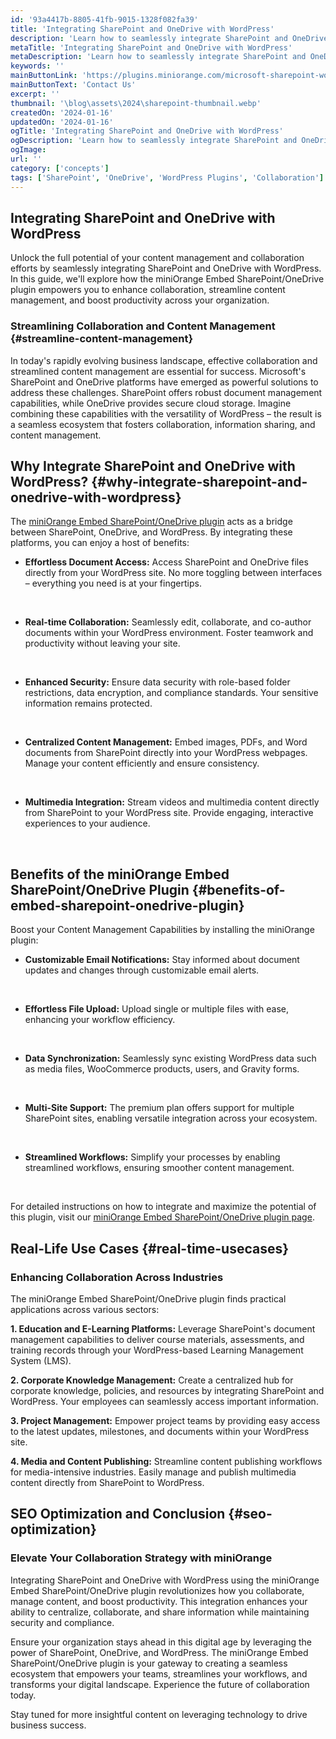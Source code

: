 ```yaml
---
id: '93a4417b-8805-41fb-9015-1328f082fa39'
title: 'Integrating SharePoint and OneDrive with WordPress'
description: 'Learn how to seamlessly integrate SharePoint and OneDrive with WordPress using miniOrange Embed SharePoint/OneDrive plugin. Enhance collaboration, content management, and productivity'
metaTitle: 'Integrating SharePoint and OneDrive with WordPress'
metaDescription: 'Learn how to seamlessly integrate SharePoint and OneDrive with WordPress using miniOrange Embed SharePoint/OneDrive plugin. Enhance collaboration, content management, and productivity'
keywords: ''
mainButtonLink: 'https://plugins.miniorange.com/microsoft-sharepoint-wordpress-integration#demo-form'
mainButtonText: 'Contact Us'
excerpt: ''
thumbnail: '\blog\assets\2024\sharepoint-thumbnail.webp'
createdOn: '2024-01-16'
updatedOn: '2024-01-16'
ogTitle: 'Integrating SharePoint and OneDrive with WordPress'
ogDescription: 'Learn how to seamlessly integrate SharePoint and OneDrive with WordPress using miniOrange Embed SharePoint/OneDrive plugin. Enhance collaboration, content management, and productivity'
ogImage:
url: ''
category: ['concepts']
tags: ['SharePoint', 'OneDrive', 'WordPress Plugins', 'Collaboration']
---
```


## Integrating SharePoint and OneDrive with WordPress

Unlock the full potential of your content management and collaboration efforts by seamlessly integrating SharePoint and OneDrive with WordPress. In this guide, we'll explore how the miniOrange Embed SharePoint/OneDrive plugin empowers you to enhance collaboration, streamline content management, and boost productivity across your organization.

### Streamlining Collaboration and Content Management {#streamline-content-management}

In today's rapidly evolving business landscape, effective collaboration and streamlined content management are essential for success. Microsoft's SharePoint and OneDrive platforms have emerged as powerful solutions to address these challenges. SharePoint offers robust document management capabilities, while OneDrive provides secure cloud storage. Imagine combining these capabilities with the versatility of WordPress – the result is a seamless ecosystem that fosters collaboration, information sharing, and content management.

## Why Integrate SharePoint and OneDrive with WordPress? {#why-integrate-sharepoint-and-onedrive-with-wordpress}

The [miniOrange Embed SharePoint/OneDrive plugin](https://wordpress.org/plugins/embed-sharepoint-onedrive-documents/) acts as a bridge between SharePoint, OneDrive, and WordPress. By integrating these platforms, you can enjoy a host of benefits:

- **Effortless Document Access:** Access SharePoint and OneDrive files directly from your WordPress site. No more toggling between interfaces – everything you need is at your fingertips.

&nbsp;

- **Real-time Collaboration:** Seamlessly edit, collaborate, and co-author documents within your WordPress environment. Foster teamwork and productivity without leaving your site.

&nbsp;

- **Enhanced Security:** Ensure data security with role-based folder restrictions, data encryption, and compliance standards. Your sensitive information remains protected.

&nbsp;

- **Centralized Content Management:** Embed images, PDFs, and Word documents from SharePoint directly into your WordPress webpages. Manage your content efficiently and ensure consistency.

&nbsp;

- **Multimedia Integration:** Stream videos and multimedia content directly from SharePoint to your WordPress site. Provide engaging, interactive experiences to your audience.

&nbsp;

## Benefits of the miniOrange Embed SharePoint/OneDrive Plugin {#benefits-of-embed-sharepoint-onedrive-plugin}

Boost your Content Management Capabilities by installing the miniOrange plugin:

- **Customizable Email Notifications:** Stay informed about document updates and changes through customizable email alerts.

&nbsp;

- **Effortless File Upload:** Upload single or multiple files with ease, enhancing your workflow efficiency.

&nbsp;

- **Data Synchronization:** Seamlessly sync existing WordPress data such as media files, WooCommerce products, users, and Gravity forms.

&nbsp;

- **Multi-Site Support:** The premium plan offers support for multiple SharePoint sites, enabling versatile integration across your ecosystem.

&nbsp;

- **Streamlined Workflows:** Simplify your processes by enabling streamlined workflows, ensuring smoother content management.

&nbsp;

For detailed instructions on how to integrate and maximize the potential of this plugin, visit our [miniOrange Embed SharePoint/OneDrive plugin page](https://wordpress.org/plugins/embed-sharepoint-onedrive-documents/).

## Real-Life Use Cases {#real-time-usecases}

### Enhancing Collaboration Across Industries

The miniOrange Embed SharePoint/OneDrive plugin finds practical applications across various sectors:

**1. Education and E-Learning Platforms:** Leverage SharePoint's document management capabilities to deliver course materials, assessments, and training records through your WordPress-based Learning Management System (LMS).

**2. Corporate Knowledge Management:** Create a centralized hub for corporate knowledge, policies, and resources by integrating SharePoint and WordPress. Your employees can seamlessly access important information.

**3. Project Management:** Empower project teams by providing easy access to the latest updates, milestones, and documents within your WordPress site.

**4. Media and Content Publishing:** Streamline content publishing workflows for media-intensive industries. Easily manage and publish multimedia content directly from SharePoint to WordPress.

## SEO Optimization and Conclusion {#seo-optimization}

### Elevate Your Collaboration Strategy with miniOrange

Integrating SharePoint and OneDrive with WordPress using the miniOrange Embed SharePoint/OneDrive plugin revolutionizes how you collaborate, manage content, and boost productivity. This integration enhances your ability to centralize, collaborate, and share information while maintaining security and compliance.

Ensure your organization stays ahead in this digital age by leveraging the power of SharePoint, OneDrive, and WordPress. The miniOrange Embed SharePoint/OneDrive plugin is your gateway to creating a seamless ecosystem that empowers your teams, streamlines your workflows, and transforms your digital landscape. Experience the future of collaboration today.

Stay tuned for more insightful content on leveraging technology to drive business success.
